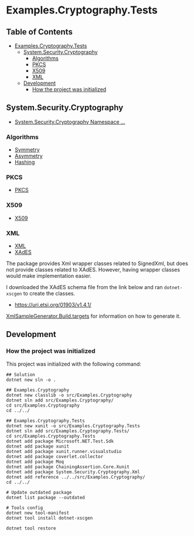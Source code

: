 # Examples.Cryptography.Tests

## Table of Contents <!-- omit in toc -->

- [Examples.Cryptography.Tests](#examplescryptographytests)
  - [System.Security.Cryptography](#systemsecuritycryptography)
    - [Algorithms](#algorithms)
    - [PKCS](#pkcs)
    - [X509](#x509)
    - [XML](#xml)
  - [Development](#development)
    - [How the project was initialized](#how-the-project-was-initialized)

## System.Security.Cryptography

- [System.Security.Cryptography Namespace ...](https://learn.microsoft.com/ja-jp/dotnet/api/system.security.cryptography)

### Algorithms

- [Symmetry](./Cryptography.Tests/Algorithms/Symmetry/)
- [Asymmetry](./Cryptography.Tests/Algorithms/Asymmetry/)
- [Hashing](./Cryptography.Tests/Algorithms/Hashing/)

### PKCS

- [PKCS](./Cryptography.Tests/PKCS/)

### X509

- [X509](./Cryptography.Tests/X509/)

### XML

- [XML](./Cryptography.Tests/Xml/)
- [XAdES](./Cryptography.Tests/Xml/XAdES/)

The package provides Xml wrapper classes related to SignedXml, but does not provide classes related to XAdES.
However, having wrapper classes would make implementation easier.

I downloaded the XAdES schema file from the link below and ran `dotnet-xscgen` to create the classes.

- <https://uri.etsi.org/01903/v1.4.1/>

[XmlSampleGenerator.Build.targets](./XmlSampleGenerator.Build.targets) for information on how to generate it.

## Development

### How the project was initialized

This project was initialized with the following command:

```shell
## Solution
dotnet new sln -o .

## Examples.Cryptography
dotnet new classlib -o src/Examples.Cryptography
dotnet sln add src/Examples.Cryptography/
cd src/Examples.Cryptography
cd ../../

## Examples.Cryptography.Tests
dotnet new xunit -o src/Examples.Cryptography.Tests
dotnet sln add src/Examples.Cryptography.Tests/
cd src/Examples.Cryptography.Tests
dotnet add package Microsoft.NET.Test.Sdk
dotnet add package xunit
dotnet add package xunit.runner.visualstudio
dotnet add package coverlet.collector
dotnet add package Moq
dotnet add package ChainingAssertion.Core.Xunit
dotnet add package System.Security.Cryptography.Xml 
dotnet add reference ../../src/Examples.Cryptography/
cd ../../

# Update outdated package
dotnet list package --outdated

# Tools config
dotnet new tool-manifest
dotnet tool install dotnet-xscgen

dotnet tool restore
```
